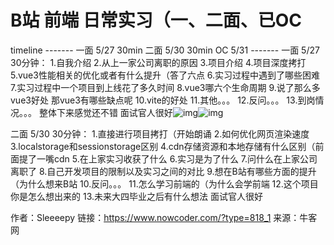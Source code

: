 # B站 前端 日常实习（一、二面、已OC

timeline
\-------
一面 5/27 30min
二面 5/30 30min
OC 5/31
\-------
一面 5/27 30分钟：
1.自我介绍
2.从上一家公司离职的原因
3.项目介绍
4.项目深度拷打
5.vue3性能相关的优化或者有什么提升（答了六点
6.实习过程中遇到了哪些困难
7.实习过程中一个项目到上线花了多久时间
8.vue3哪六个生命周期
9.说了那么多vue3好处 那vue3有哪些缺点呢
10.vite的好处
11.其他。。。
12.反问。。。
13.到岗情况。。。
整体下来感觉还不错 面试官人很好![img](D:/%E6%96%87%E4%BB%B6/typora%E5%9B%BE%E7%89%87/6F6CA9EC40A6F04C7838E4DE94A77241.png)![img](https://uploadfiles.nowcoder.com/images/20220815/318889480_1660553763465/6F6CA9EC40A6F04C7838E4DE94A77241)

二面 5/30 30分钟：
1.直接进行项目拷打（开始朗诵
2.如何优化网页渲染速度
3.localstorage和sessionstorage区别
4.cdn存储资源和本地存储有什么区别（前面提了一嘴cdn
5.在上家实习收获了什么
6.实习是为了什么
7.问什么在上家公司离职了
8.自己开发项目的限制以及实习之间的对比
9.想在B站有哪些方面的提升（为什么想来B站
10.反问。。。
11.怎么学习前端的（为什么会学前端
12.这个项目你是怎么想出来的
13.未来大四毕业之后有什么想法
面试官人很好



作者：Sleeeepy
链接：https://www.nowcoder.com/?type=818_1
来源：牛客网